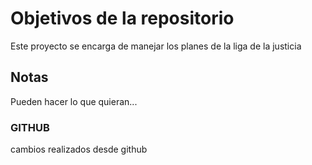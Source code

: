 # Objetivos de la repositorio

Este proyecto se encarga de manejar los planes de la liga de la justicia


## Notas
Pueden hacer lo que quieran...

### GITHUB
cambios realizados desde github
